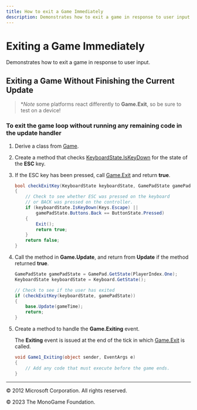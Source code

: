 ```yaml
---
title: How to exit a Game Immediately
description: Demonstrates how to exit a game in response to user input.
---
```


# Exiting a Game Immediately

Demonstrates how to exit a game in response to user input.

## Exiting a Game Without Finishing the Current Update

> **Note* some platforms react differently to **Game.Exit**, so be sure to test on a device!

### To exit the game loop without running any remaining code in the update handler

1. Derive a class from [Game](xref:Microsoft.Xna.Framework.Game).

2. Create a method that checks [KeyboardState.IsKeyDown](xref:Microsoft.Xna.Framework.Input.KeyboardState) for the state of the **ESC** key.

3. If the ESC key has been pressed, call [Game.Exit](xref:Microsoft.Xna.Framework.Game.Exit) and return **true**.

    ```csharp
    bool checkExitKey(KeyboardState keyboardState, GamePadState gamePadState)
    {
        // Check to see whether ESC was pressed on the keyboard 
        // or BACK was pressed on the controller.
        if (keyboardState.IsKeyDown(Keys.Escape) ||
            gamePadState.Buttons.Back == ButtonState.Pressed)
        {
            Exit();
            return true;
        }
        return false;
    }
    ```

4. Call the method in **Game.Update**, and return from **Update** if the method returned **true**.

    ```csharp
    GamePadState gamePadState = GamePad.GetState(PlayerIndex.One);
    KeyboardState keyboardState = Keyboard.GetState();
    
    // Check to see if the user has exited
    if (checkExitKey(keyboardState, gamePadState))
    {
        base.Update(gameTime);
        return;
    }
    ```

5. Create a method to handle the **Game.Exiting** event.

    The **Exiting** event is issued at the end of the tick in which [Game.Exit](xref:Microsoft.Xna.Framework.Game.Exit) is called.

    ```csharp
    void Game1_Exiting(object sender, EventArgs e)
    {
        // Add any code that must execute before the game ends.
    }
    ```

---

© 2012 Microsoft Corporation. All rights reserved.  

© 2023 The MonoGame Foundation.
